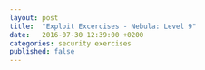 ```yaml
---
layout: post
title:  "Exploit Excercises - Nebula: Level 9"
date:   2016-07-30 12:39:00 +0200
categories: security exercises
published: false
---
```



